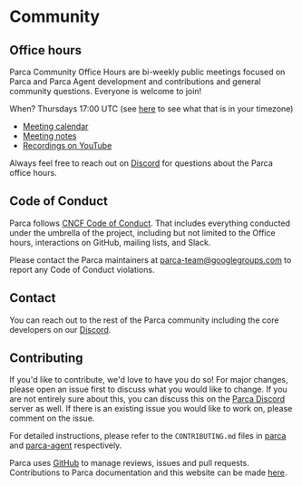 # Community

## Office hours

Parca Community Office Hours are bi-weekly public meetings focused on Parca and Parca Agent development and contributions and general community questions. Everyone is welcome to join!

When? Thursdays 17:00 UTC (see [here](https://everytimezone.com/s/c0ffbf98) to see what that is in your timezone)

* [Meeting calendar](https://calendar.google.com/calendar/embed?src=c_gpsbv9i59r8ocrri0m6aktt618%40group.calendar.google.com)
* [Meeting notes](https://docs.google.com/document/d/1h2Ni_Q14doE_kScJsLCQewKHRPZXsyWVQt7X0iRzAXo/edit)
* [Recordings on YouTube](https://www.youtube.com/channel/UCRrqAGuajRqIX_E_arNnYCw/featured)

Always feel free to reach out on [Discord](https://discord.com/invite/ZgUpYgpzXy) for questions about the Parca office hours.

## Code of Conduct

Parca follows [CNCF Code of Conduct](https://github.com/cncf/foundation/blob/master/code-of-conduct.md). That includes everything conducted under the umbrella of the project, including but not limited to the Office hours, interactions on GitHub, mailing lists, and Slack.

Please contact the Parca maintainers at parca-team@googlegroups.com to report any Code of Conduct violations.

## Contact

You can reach out to the rest of the Parca community including the core developers on our [Discord](https://discord.com/invite/ZgUpYgpzXy).

## Contributing

If you'd like to contribute, we'd love to have you do so! For major changes, please open an issue first to discuss what you would like to change. If you are not entirely sure about this, you can discuss this on the [Parca Discord](https://discord.gg/ZgUpYgpzXy) server as well. If there is an existing issue you would like to work on, please comment on the issue.

For detailed instructions, please refer to the `CONTRIBUTING.md` files in [parca](https://github.com/parca-dev/parca/blob/main/CONTRIBUTING.md) and [parca-agent](https://github.com/parca-dev/parca-agent/blob/main/CONTRIBUTING.md) respectively.

Parca uses [GitHub](https://github.com/parca-dev/) to manage reviews, issues and pull requests. Contributions to Parca documentation and this
website can be made [here](https://github.com/parca-dev/parca.dev).

